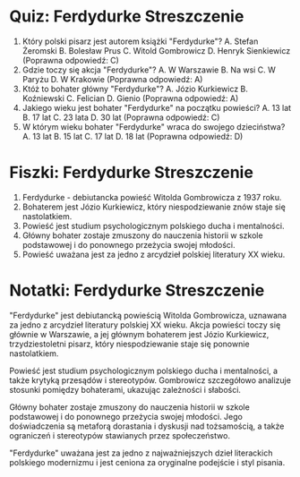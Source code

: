  # Quiz: Ferdydurke Streszczenie
1. Który polski pisarz jest autorem książki "Ferdydurke"?
   A. Stefan Żeromski
   B. Bolesław Prus
   C. Witold Gombrowicz
   D. Henryk Sienkiewicz
   (Poprawna odpowiedź: C)
2. Gdzie toczy się akcja "Ferdydurke"?
   A. W Warszawie
   B. Na wsi
   C. W Paryżu
   D. W Krakowie
   (Poprawna odpowiedź: A)
3. Któż to bohater główny "Ferdydurke"?
   A. Józio Kurkiewicz
   B. Koźniewski
   C. Felician
   D. Gienio
   (Poprawna odpowiedź: A)
4. Jakiego wieku jest bohater "Ferdydurke" na początku powieści?
   A. 13 lat
   B. 17 lat
   C. 23 lata
   D. 30 lat
   (Poprawna odpowiedź: C)
5. W którym wieku bohater "Ferdydurke" wraca do swojego dzieciństwa?
   A. 13 lat
   B. 15 lat
   C. 17 lat
   D. 18 lat
   (Poprawna odpowiedź: D)

# Fiszki: Ferdydurke Streszczenie
1. Ferdydurke - debiutancka powieść Witolda Gombrowicza z 1937 roku.
2. Bohaterem jest Józio Kurkiewicz, który niespodziewanie znów staje się nastolatkiem.
3. Powieść jest studium psychologicznym polskiego ducha i mentalności.
4. Główny bohater zostaje zmuszony do nauczenia historii w szkole podstawowej i do ponownego przeżycia swojej młodości.
5. Powieść uważana jest za jedno z arcydzieł polskiej literatury XX wieku.

# Notatki: Ferdydurke Streszczenie
"Ferdydurke" jest debiutancką powieścią Witolda Gombrowicza, uznawana za jedno z arcydzieł literatury polskiej XX wieku. Akcja powieści toczy się głównie w Warszawie, a jej głównym bohaterem jest Józio Kurkiewicz, trzydziestoletni pisarz, który niespodziewanie staje się ponownie nastolatkiem.

Powieść jest studium psychologicznym polskiego ducha i mentalności, a także krytyką przesądów i stereotypów. Gombrowicz szczegółowo analizuje stosunki pomiędzy bohaterami, ukazując zależności i słabości.

Główny bohater zostaje zmuszony do nauczenia historii w szkole podstawowej i do ponownego przeżycia swojej młodości. Jego doświadczenia są metaforą dorastania i dyskusji nad tożsamością, a także ograniczeń i stereotypów stawianych przez społeczeństwo.

"Ferdydurke" uważana jest za jedno z najważniejszych dzieł literackich polskiego modernizmu i jest ceniona za oryginalne podejście i styl pisania.